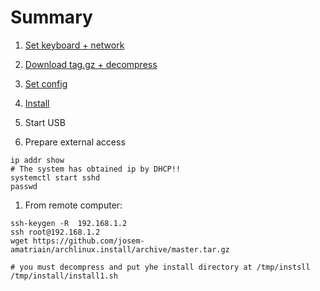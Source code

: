 # Summary

1. [Set keyboard + network](https://github.com/josem-amatriain/archlinux.install#installing-network-manual-mode)
1. [Download tag.gz + decompress ](https://github.com/josem-amatriain/archlinux.install#install)
1. [Set config](https://github.com/josem-amatriain/archlinux.install#install)
1. [Install](https://github.com/josem-amatriain/archlinux.install#install)



1. Start USB
1. Prepare external access
```
ip addr show
# The system has obtained ip by DHCP!!
systemctl start sshd
passwd

```
1. From remote computer:
```
ssh-keygen -R  192.168.1.2
ssh root@192.168.1.2
wget https://github.com/josem-amatriain/archlinux.install/archive/master.tar.gz

# you must decompress and put yhe install directory at /tmp/instsll
/tmp/install/install1.sh

```

